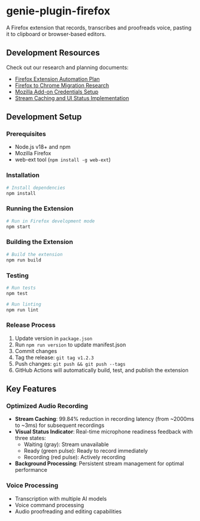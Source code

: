 # genie-plugin-firefox

A Firefox extension that records, transcribes and proofreads voice, pasting it to clipboard or browser-based editors.

## Development Resources

Check out our research and planning documents:
- [Firefox Extension Automation Plan](rnd/firefox_extension_automation.md)
- [Firefox to Chrome Migration Research](rnd/firefox_to_chrome_migration.md)
- [Mozilla Add-on Credentials Setup](rnd/mozilla-addon-credentials.md)
- [Stream Caching and UI Status Implementation](rnd/stream-caching-and-ui-status-implementation.md)

## Development Setup

### Prerequisites
- Node.js v18+ and npm
- Mozilla Firefox
- web-ext tool (`npm install -g web-ext`)

### Installation
```bash
# Install dependencies
npm install
```

### Running the Extension
```bash
# Run in Firefox development mode
npm start
```

### Building the Extension
```bash
# Build the extension
npm run build
```

### Testing
```bash
# Run tests
npm test

# Run linting
npm run lint
```

### Release Process
1. Update version in `package.json`
2. Run `npm run version` to update manifest.json
3. Commit changes
4. Tag the release: `git tag v1.2.3`
5. Push changes: `git push && git push --tags`
6. GitHub Actions will automatically build, test, and publish the extension

## Key Features

### Optimized Audio Recording
- **Stream Caching**: 99.84% reduction in recording latency (from ~2000ms to ~3ms) for subsequent recordings
- **Visual Status Indicator**: Real-time microphone readiness feedback with three states:
  - Waiting (gray): Stream unavailable
  - Ready (green pulse): Ready to record immediately  
  - Recording (red pulse): Actively recording
- **Background Processing**: Persistent stream management for optimal performance

### Voice Processing
- Transcription with multiple AI models
- Voice command processing
- Audio proofreading and editing capabilities